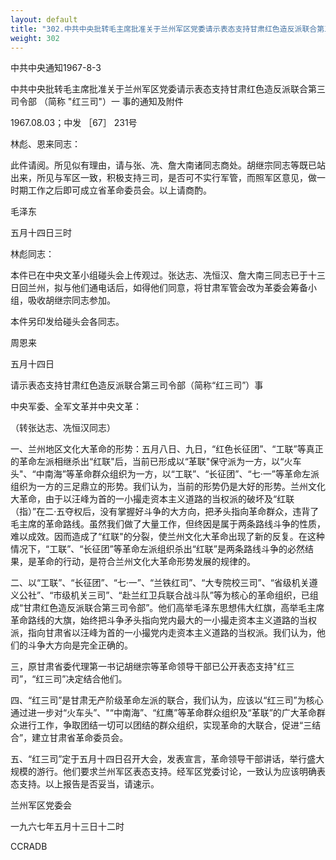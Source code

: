 ```yaml
---
layout: default
title: "302.中共中央批转毛主席批准关于兰州军区党委请示表态支持甘肃红色造反派联合第三司令部 （简称 “红三司”）一 事的通知及附件"
weight: 302
---
```


中共中央通知1967-8-3

中共中央批转毛主席批准关于兰州军区党委请示表态支持甘肃红色造反派联合第三司令部 （简称 "红三司"）一 事的通知及附件

1967.08.03；中发 ［67］ 231号

林彪、恩来同志：

此件请阅。所见似有理由，请与张、冼、詹大南诸同志商处。胡继宗同志等既已站出来，所见与军区一致，积极支持三司，是否可不实行军管，而照军区意见，做一时期工作之后即可成立省革命委员会。以上请商酌。

毛泽东

五月十四日三时

林彪同志：

本件已在中央文革小组碰头会上传观过。张达志、冼恒汉、詹大南三同志已于十三日回兰州，拟与他们通电话后，如得他们同意，将甘肃军管会改为革委会筹备小组，吸收胡继宗同志参加。

本件另印发给碰头会各同志。

周恩来

五月十四日

请示表态支持甘肃红色造反派联合第三司令部（简称“红三司”）事

中央军委、全军文革并中央文革：

（转张达志、冼恒汉同志）

一、兰州地区文化大革命的形势：五月八日、九日，“红色长征团”、“工联”等真正的革命左派相继杀出“红联"后，当前已形成以“革联"保守派为一方，以“火车头"、“中南海”等革命群众组织为一方，以“工联”、“长征团”、“七·一”等革命左派组织为一方的三足鼎立的形势。我们认为，当前的形势仍是大好的形势。兰州文化大革命，由于以汪峰为首的一小撮走资本主义道路的当权派的破坏及“红联（指）”在二·五夺权后，没有掌握好斗争的大方向，把矛头指向革命群众，违背了毛主席的革命路线。虽然我们做了大量工作，但终因是属于两条路线斗争的性质，难以成效。因而造成了“红联"的分裂，使兰州文化大革命出现了新的反复。在这种情况下，“工联”、“长征团”等革命左派组织杀出“红联”是两条路线斗争的必然结果，是革命的行动，是符合兰州文化大革命形势发展的规律的。

二、以“工联”、“长征团”、“七·一”、“兰铁红司”、“大专院校三司”、“省级机关遵义公社”、“市级机关三司”、“赴兰红卫兵联合战斗队”等为核心的革命组织，已组成“甘肃红色造反派联合第三司令部”。他们高举毛泽东思想伟大红旗，高举毛主席革命路线的大旗，始终把斗争矛头指向党内最大的一小撮走资本主义道路的当权派，指向甘肃省以汪峰为首的一小撮党内走资本主义道路的当权派。我们认为，他们的斗争大方向是完全正确的。

三，原甘肃省委代理第一书记胡继宗等革命领导干部已公开表态支持"红三司”，“红三司”决定结合他们。

四、“红三司”是甘肃无产阶级革命左派的联合，我们认为，应该以“红三司”为核心通过进一步对“火车头”、"“中南海”、“红鹰”等革命群众组织及“革联”的广大革命群众进行工作，争取团结一切可以团结的群众组织，实现革命的大联合，促进“三结合”，建立甘肃省革命委员会。

五、“红三司”定于五月十四日召开大会，发表宣言，革命领导干部讲话，举行盛大规模的游行。他们要求兰州军区表态支持。经军区党委讨论，一致认为应该明确表态支持。以上报告是否妥当，请速示。

兰州军区党委会

一九六七年五月十三日十二时

CCRADB

